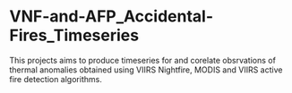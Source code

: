 # VNF-and-AFP_Accidental-Fires_Timeseries
This projects aims to produce timeseries for and corelate obsrvations of thermal anomalies obtained using VIIRS Nightfire, MODIS and VIIRS active fire detection algorithms.
